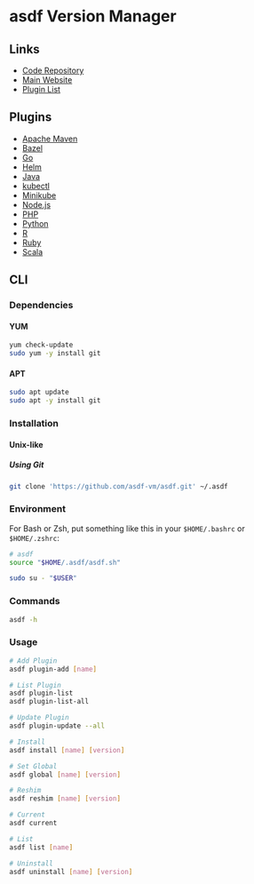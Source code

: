 # asdf Version Manager

## Links

- [Code Repository](https://github.com/asdf-vm/asdf)
- [Main Website](https://asdf-vm.com/)
- [Plugin List](https://asdf-vm.com/#/plugins-all?id=plugin-list)

## Plugins

- [Apache Maven](/asdf/asdf-maven.md)
- [Bazel](/asdf/asdf-bazel.md)
- [Go](/asdf/asdf-go.md)
- [Helm](/asdf/asdf-helm.md)
- [Java](/asdf/asdf-java.md)
- [kubectl](/asdf/asdf-kubectl.md)
- [Minikube](/asdf/asdf-minikube.md)
- [Node.js](/asdf/asdf-nodejs.md)
- [PHP](/asdf/asdf-php.md)
- [Python](/asdf/asdf-python.md)
- [R](/asdf/asdf-r-project.md)
- [Ruby](/asdf/asdf-ruby.md)
- [Scala](/asdf/asdf-scala.md)

## CLI

### Dependencies

#### YUM

```sh
yum check-update
sudo yum -y install git
```

#### APT

```sh
sudo apt update
sudo apt -y install git
```

### Installation

#### Unix-like

##### Using Git

```sh
git clone 'https://github.com/asdf-vm/asdf.git' ~/.asdf
```

### Environment

For Bash or Zsh, put something like this in your `$HOME/.bashrc` or `$HOME/.zshrc`:

```sh
# asdf
source "$HOME/.asdf/asdf.sh"
```

```sh
sudo su - "$USER"
```

### Commands

```sh
asdf -h
```

### Usage

```sh
# Add Plugin
asdf plugin-add [name]

# List Plugin
asdf plugin-list
asdf plugin-list-all

# Update Plugin
asdf plugin-update --all

# Install
asdf install [name] [version]

# Set Global
asdf global [name] [version]

# Reshim
asdf reshim [name] [version]

# Current
asdf current

# List
asdf list [name]

# Uninstall
asdf uninstall [name] [version]
```
